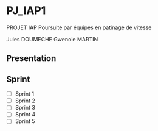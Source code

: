 # PJ_IAP1
PROJET IAP Poursuite par équipes  en patinage de vitesse 

Jules DOUMECHE
Gwenole MARTIN

## Presentation

## Sprint

- [ ] Sprint 1
- [ ] Sprint 2
- [ ] Sprint 3
- [ ] Sprint 4
- [ ] Sprint 5
